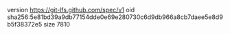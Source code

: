 version https://git-lfs.github.com/spec/v1
oid sha256:5e81bd39a9db77154dde0e69e280730c6d9db966a8cb7daee5e8d9b5f38372e5
size 7810
